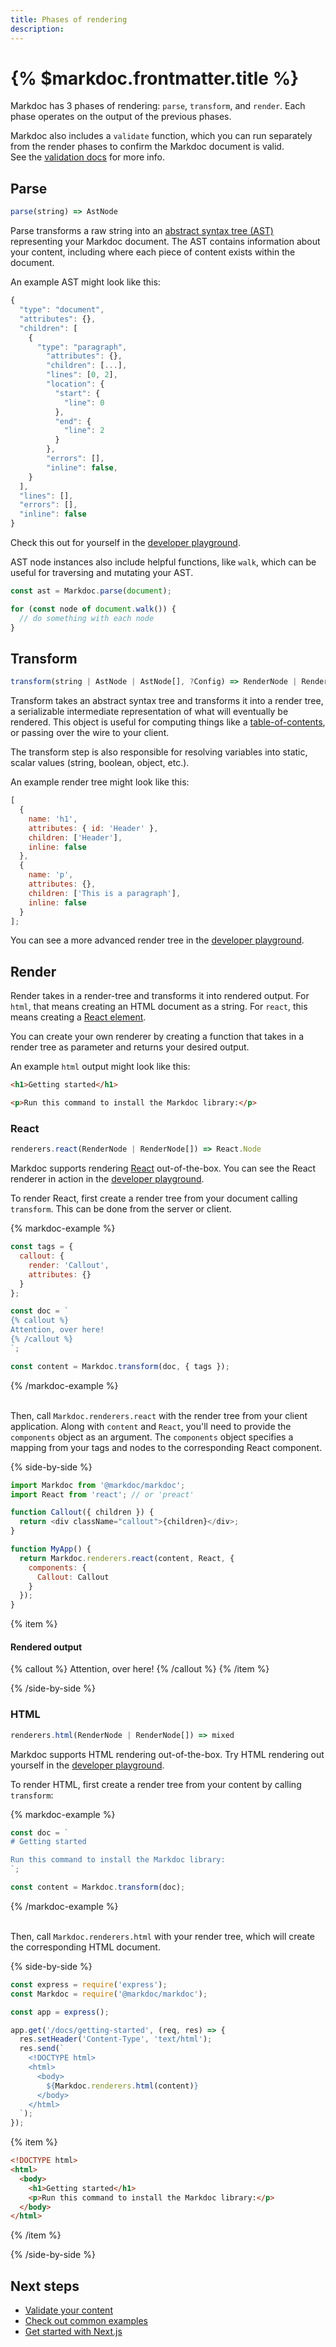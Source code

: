 ```yaml
---
title: Phases of rendering
description:
---
```


# {% $markdoc.frontmatter.title %}

Markdoc has 3 phases of rendering: `parse`, `transform`, and `render`. Each phase operates on the output of the previous phases.

Markdoc also includes a `validate` function, which you can run separately from the render phases to confirm the Markdoc document is valid.  
See the [validation docs](/docs/validation) for more info.

## Parse

```js
parse(string) => AstNode
```

Parse transforms a raw string into an [abstract syntax tree (AST)](https://en.wikipedia.org/wiki/Abstract_syntax_tree) representing your Markdoc document. The AST contains information about your content, including where each piece of content exists within the document.

An example AST might look like this:

```js
{
  "type": "document",
  "attributes": {},
  "children": [
    {
      "type": "paragraph",
        "attributes": {},
        "children": [...],
        "lines": [0, 2],
        "location": {
          "start": {
            "line": 0
          },
          "end": {
            "line": 2
          }
        },
        "errors": [],
        "inline": false,
    }
  ],
  "lines": [],
  "errors": [],
  "inline": false
}
```

Check this out for yourself in the [developer playground](/sandbox?mode=ast).

AST node instances also include helpful functions, like `walk`, which can be useful for traversing and mutating your AST.

```js
const ast = Markdoc.parse(document);

for (const node of document.walk()) {
  // do something with each node
}
```

## Transform

```js
transform(string | AstNode | AstNode[], ?Config) => RenderNode | RenderNode[]
```

Transform takes an abstract syntax tree and transforms it into a render tree, a serializable intermediate representation of what will eventually be rendered. This object is useful for computing things like a [table-of-contents](/docs/examples#table-of-contents), or passing over the wire to your client.

The transform step is also responsible for resolving variables into static, scalar values (string, boolean, object, etc.).

An example render tree might look like this:

```js
[
  {
    name: 'h1',
    attributes: { id: 'Header' },
    children: ['Header'],
    inline: false
  },
  {
    name: 'p',
    attributes: {},
    children: ['This is a paragraph'],
    inline: false
  }
];
```

You can see a more advanced render tree in the [developer playground](/sandbox?mode=transform).

## Render

Render takes in a render-tree and transforms it into rendered output. For `html`, that means creating an HTML document as a string. For `react`, this means creating a [React element](https://reactjs.org/docs/render-elements.html).

You can create your own renderer by creating a function that takes in a render tree as parameter and returns your desired output.

An example `html` output might look like this:

```html
<h1>Getting started</h1>

<p>Run this command to install the Markdoc library:</p>
```

### React

```js
renderers.react(RenderNode | RenderNode[]) => React.Node
```

Markdoc supports rendering [React](https://reactjs.org/) out-of-the-box. You can see the React renderer in action in the [developer playground](/sandbox?mode=preview).

To render React, first create a render tree from your document calling `transform`. This can be done from the server or client.

{% markdoc-example %}

```js
const tags = {
  callout: {
    render: 'Callout',
    attributes: {}
  }
};

const doc = `
{% callout %}
Attention, over here!
{% /callout %}
`;

const content = Markdoc.transform(doc, { tags });
```

{% /markdoc-example %}

\
Then, call `Markdoc.renderers.react` with the render tree from your client application. Along with `content` and `React`, you'll need to provide the `components` object as an argument. The `components` object specifies a mapping from your tags and nodes to the corresponding React component.

{% side-by-side %}

```js
import Markdoc from '@markdoc/markdoc';
import React from 'react'; // or 'preact'

function Callout({ children }) {
  return <div className="callout">{children}</div>;
}

function MyApp() {
  return Markdoc.renderers.react(content, React, {
    components: {
      Callout: Callout
    }
  });
}
```

{% item %}

#### Rendered output

{% callout %}
Attention, over here!
{% /callout %}
{% /item %}

{% /side-by-side %}

### HTML

```js
renderers.html(RenderNode | RenderNode[]) => mixed
```

Markdoc supports HTML rendering out-of-the-box. Try HTML rendering out yourself in the [developer playground](/sandbox?mode=html).

To render HTML, first create a render tree from your content by calling `transform`:

{% markdoc-example %}

```js
const doc = `
# Getting started

Run this command to install the Markdoc library:
`;

const content = Markdoc.transform(doc);
```

{% /markdoc-example %}

\
Then, call `Markdoc.renderers.html` with your render tree, which will create the corresponding HTML document.

{% side-by-side %}

```js
const express = require('express');
const Markdoc = require('@markdoc/markdoc');

const app = express();

app.get('/docs/getting-started', (req, res) => {
  res.setHeader('Content-Type', 'text/html');
  res.send(`
    <!DOCTYPE html>
    <html>
      <body>
        ${Markdoc.renderers.html(content)}
      </body>
    </html>
  `);
});
```

{% item %}

```html
<!DOCTYPE html>
<html>
  <body>
    <h1>Getting started</h1>
    <p>Run this command to install the Markdoc library:</p>
  </body>
</html>
```

{% /item %}

{% /side-by-side %}

## Next steps

- [Validate your content](/docs/validation)
- [Check out common examples](/docs/examples)
- [Get started with Next.js](/docs/nextjs)

